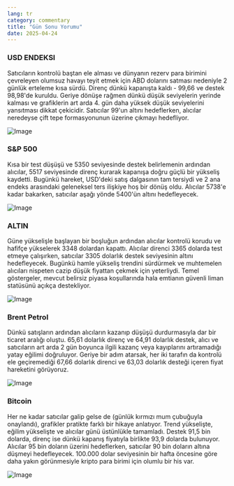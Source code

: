 ```yaml
---
lang: tr
category: commentary
title: "Gün Sonu Yorumu"
date: 2025-04-24
---
```


### USD ENDEKSI

Satıcıların kontrolü baştan ele alması ve dünyanın rezerv para birimini çevreleyen olumsuz havayı teyit etmek için ABD dolarını satması nedeniyle 2 günlük erteleme kısa sürdü. Direnç dünkü kapanışta kaldı - 99,66 ve destek 98,98'de kuruldu. Geriye dönüşe rağmen dünkü düşük seviyelerin yerinde kalması ve grafiklerin art arda 4. gün daha yüksek düşük seviyelerini yansıtması dikkat çekicidir. Satıcılar 99'un altını hedeflerken, alıcılar neredeyse çift tepe formasyonunun üzerine çıkmayı hedefliyor. 

![Image](https://markleighedu.github.io/img/Apr-2025/24-Apr-2025/usdindex.jpg)

### S&P 500

Kısa bir test düşüşü ve 5350 seviyesinde destek belirlemenin ardından alıcılar, 5517 seviyesinde direnç kurarak kapanışa doğru güçlü bir yükseliş kaydetti. Bugünkü hareket, USD'deki satış dalgasının tam tersiydi ve 2 ana endeks arasındaki geleneksel ters ilişkiye hoş bir dönüş oldu. Alıcılar 5738'e kadar bakarken, satıcılar aşağı yönde 5400'ün altını hedefleyecek.

![Image](https://markleighedu.github.io/img/Apr-2025/24-Apr-2025/sp500.jpg)

### ALTIN

Güne yükselişle başlayan bir boşluğun ardından alıcılar kontrolü korudu ve hafifçe yükselerek 3348 dolardan kapattı. Alıcılar direnci 3365 dolarda test etmeye çalışırken, satıcılar 3305 dolarlık destek seviyesinin altını hedefleyecek. Bugünkü hamle yükseliş trendini sürdürmek ve muhtemelen alıcıları nispeten cazip düşük fiyattan çekmek için yeterliydi. Temel göstergeler, mevcut belirsiz piyasa koşullarında hala emtianın güvenli liman statüsünü açıkça destekliyor.

![Image](https://markleighedu.github.io/img/Apr-2025/24-Apr-2025/gold.jpg)

### Brent Petrol

Dünkü satışların ardından alıcıların kazanıp düşüşü durdurmasıyla dar bir ticaret aralığı oluştu. 65,61 dolarlık direnç ve 64,91 dolarlık destek, alıcı ve satıcıların art arda 2 gün boyunca ilgili kazanç veya kayıplarını artıramadığı yatay eğilimi doğruluyor. Geriye bir adım atarsak, her iki tarafın da kontrolü ele geçiremediği 67,66 dolarlık direnci ve 63,03 dolarlık desteği içeren fiyat hareketini görüyoruz. 

![Image](https://markleighedu.github.io/img/Apr-2025/24-Apr-2025/brentoil.jpg)

### Bitcoin

Her ne kadar satıcılar galip gelse de (günlük kırmızı mum çubuğuyla onaylandı), grafikler pratikte farklı bir hikaye anlatıyor. Trend yükselişte, eğilim yükselişte ve alıcılar günü üstünlükle tamamladı. Destek 91,5 bin dolarda, direnç ise dünkü kapanış fiyatıyla birlikte 93,9 dolarda bulunuyor. Alıcılar 95 bin doların üzerini hedeflerken, satıcılar 90 bin doların altına düşmeyi hedefleyecek. 100.000 dolar seviyesinin bir hafta öncesine göre daha yakın görünmesiyle kripto para birimi için olumlu bir his var. 

![Image](https://markleighedu.github.io/img/Apr-2025/24-Apr-2025/bitcoin.jpg)

